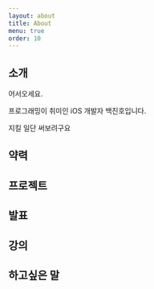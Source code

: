 ```yaml
---
layout: about
title: About
menu: true
order: 10
---
```


## 소개

어서오세요.

프로그래밍이 취미인 iOS 개발자 백진호입니다.

지킬 일단 써보려구요

## 약력

## 프로젝트

## 발표

## 강의

## 하고싶은 말
